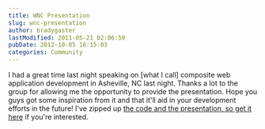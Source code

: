 ```yaml
---
title: WNC Presentation
slug: wnc-presentation
author: bradygaster
lastModified: 2011-05-21 02:06:59
pubDate: 2012-10-05 18:15:03
categories: Community
---
```


<p>I had a great time last night speaking on [what I call] composite web application development in Asheville, NC last night. Thanks a lot to the group for allowing me the opportunity to provide the presentation. Hope you guys got some inspiration from it
  and that it&apos;ll aid in your development efforts in the future! I&apos;ve zipped up
  <a href="/downloads/wnc.zip">the code and the presentation, so get it here</a>  if you&apos;re interested.</p>
